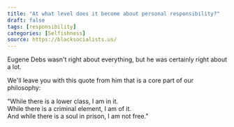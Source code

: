 ```yaml
---
title: "At what level does it become about personal responsibility?"
draft: false
tags: [responsibility]
categories: [Selfishness]
source: https://blacksocialists.us/
---
```


Eugene Debs wasn't right about everything, but he was certainly right about a lot.  
  
We'll leave you with this quote from him that is a core part of our philosophy:  
  
"While there is a lower class, I am in it.  
While there is a criminal element, I am of it.  
And while there is a soul in prison, I am not free."


